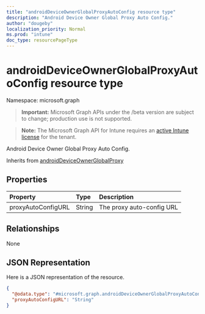 ```yaml
---
title: "androidDeviceOwnerGlobalProxyAutoConfig resource type"
description: "Android Device Owner Global Proxy Auto Config."
author: "dougeby"
localization_priority: Normal
ms.prod: "intune"
doc_type: resourcePageType
---
```


# androidDeviceOwnerGlobalProxyAutoConfig resource type

Namespace: microsoft.graph

> **Important:** Microsoft Graph APIs under the /beta version are subject to change; production use is not supported.

> **Note:** The Microsoft Graph API for Intune requires an [active Intune license](https://go.microsoft.com/fwlink/?linkid=839381) for the tenant.

Android Device Owner Global Proxy Auto Config.


Inherits from [androidDeviceOwnerGlobalProxy](../resources/intune-deviceconfig-androiddeviceownerglobalproxy.md)

## Properties
|Property|Type|Description|
|:---|:---|:---|
|proxyAutoConfigURL|String|The proxy auto-config URL|

## Relationships
None

## JSON Representation
Here is a JSON representation of the resource.
<!-- {
  "blockType": "resource",
  "@odata.type": "microsoft.graph.androidDeviceOwnerGlobalProxyAutoConfig"
}
-->
``` json
{
  "@odata.type": "#microsoft.graph.androidDeviceOwnerGlobalProxyAutoConfig",
  "proxyAutoConfigURL": "String"
}
```






